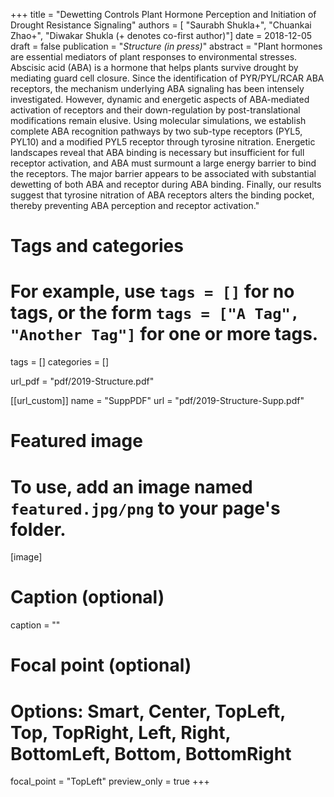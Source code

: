 +++
title = "Dewetting Controls Plant Hormone Perception and Initiation of Drought Resistance Signaling"
authors = [ "Saurabh Shukla+", "Chuankai Zhao+", "Diwakar Shukla (+ denotes co-first author)"]
date = 2018-12-05
draft = false
publication = "*Structure (in press)*"
abstract    = "Plant hormones are essential mediators of plant responses to environmental stresses. Abscisic acid (ABA) is a hormone that helps plants survive drought by mediating guard cell closure. Since the identification of PYR/PYL/RCAR ABA receptors, the mechanism underlying ABA signaling has been intensely investigated. However, dynamic and energetic aspects of ABA-mediated activation of receptors and their down-regulation by post-translational modifications remain elusive. Using molecular simulations, we establish complete ABA recognition pathways by two sub-type receptors (PYL5, PYL10) and a modified PYL5 receptor through tyrosine nitration. Energetic landscapes reveal that ABA binding is necessary but insufficient for full receptor activation, and ABA must surmount a large energy barrier to bind the receptors. The major barrier appears to be associated with substantial dewetting of both ABA and receptor during ABA binding. Finally, our results suggest that tyrosine nitration of ABA receptors alters the binding pocket, thereby preventing ABA perception and receptor activation."

# Tags and categories
# For example, use `tags = []` for no tags, or the form `tags = ["A Tag", "Another Tag"]` for one or more tags.
tags = []
categories = []

url_pdf = "pdf/2019-Structure.pdf"

[[url_custom]]
  name = "SuppPDF"
  url  = "pdf/2019-Structure-Supp.pdf"

# Featured image
# To use, add an image named `featured.jpg/png` to your page's folder. 
[image]
  # Caption (optional)
  caption = ""

  # Focal point (optional)
  # Options: Smart, Center, TopLeft, Top, TopRight, Left, Right, BottomLeft, Bottom, BottomRight
  focal_point = "TopLeft"
  preview_only = true
+++

